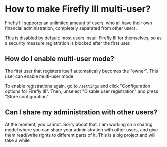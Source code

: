 # How to make Firefly III multi-user?

Firefly III supports an unlimited amount of users, who all have their own financial administration, completely separated from other users.

This is disabled by default: most users install Firefly III for themselves, so as a security measure registration is blocked after the first user.

## How do I enable multi-user mode?

The first user that registers itself automatically becomes the "owner". This user can enable multi-user mode.

To enable registrations again, go to `/settings` and click "Configuration options for Firefly III". Then, unselect "Disable user registration" and press "Store configuration".

## Can I share my administration with other users?

At the moment, you cannot. Sorry about that. I am working on a sharing model where you can share your administration with other users, and give them read/write rights to different parts of it. This is a big project and will take a while.

